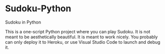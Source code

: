 # Sudoku-Python
Sudoku in Python


This is a one-script Python project where you can play Sudoku.
It is not meant to be aesthetically beautiful.
It is meant to work nicely.
You probably can only deploy it to Heroku, or use Visual Studio Code to launch and debug it.
